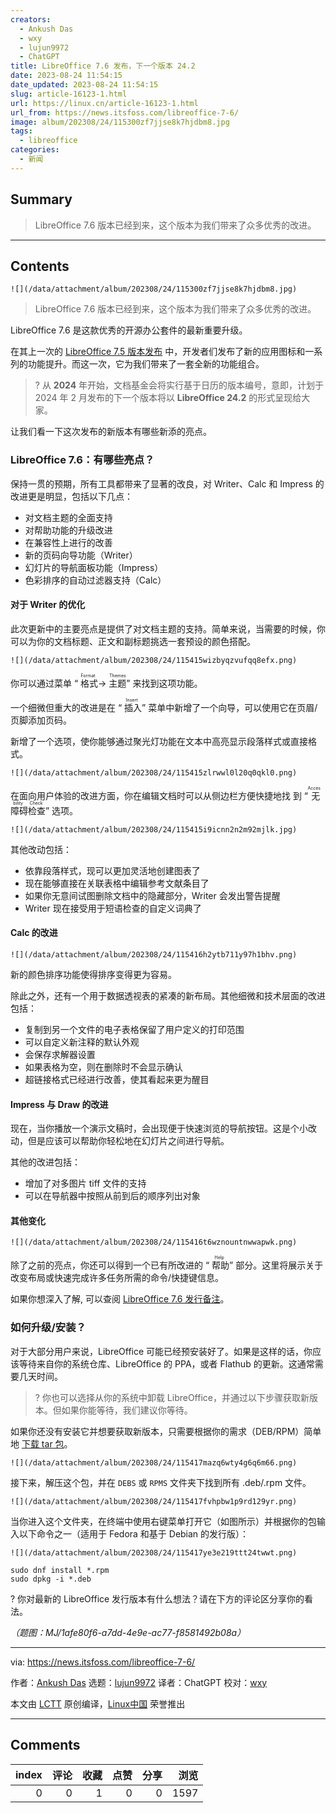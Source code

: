 ```yaml
---
creators:
  - Ankush Das
  - wxy
  - lujun9972
  - ChatGPT
title: LibreOffice 7.6 发布，下一个版本 24.2
date: 2023-08-24 11:54:15
date_updated: 2023-08-24 11:54:15
slug: article-16123-1.html
url: https://linux.cn/article-16123-1.html
url_from: https://news.itsfoss.com/libreoffice-7-6/
image: album/202308/24/115300zf7jjse8k7hjdbm8.jpg
tags:
  - libreoffice
categories:
  - 新闻
---
```


## Summary

> LibreOffice 7.6 版本已经到来，这个版本为我们带来了众多优秀的改进。

***

<!-- more -->

## Contents

`![](/data/attachment/album/202308/24/115300zf7jjse8k7hjdbm8.jpg)`

> 
> LibreOffice 7.6 版本已经到来，这个版本为我们带来了众多优秀的改进。
> 
> 
> 

LibreOffice 7.6 是这款优秀的开源办公套件的最新重要升级。

在其上一次的 [LibreOffice 7.5 版本发布](https://news.itsfoss.com/libreoffice-7-5-release/) 中，开发者们发布了新的应用图标和一系列的功能提升。而这一次，它为我们带来了一套全新的功能组合。

> 
> ? 从 **2024** 年开始，文档基金会将实行基于日历的版本编号，意即，计划于 2024 年 2 月发布的下一个版本将以 **LibreOffice 24.2** 的形式呈现给大家。
> 
> 
> 

让我们看一下这次发布的新版本有哪些新添的亮点。

### LibreOffice 7.6：有哪些亮点？

保持一贯的预期，所有工具都带来了显著的改良，对 Writer、Calc 和 Impress 的改进更是明显，包括以下几点：

* 对文档主题的全面支持
* 对帮助功能的升级改进
* 在兼容性上进行的改善
* 新的页码向导功能（Writer）
* 幻灯片的导航面板功能（Impress）
* 色彩排序的自动过滤器支持（Calc）

#### 对于 Writer 的优化

此次更新中的主要亮点是提供了对文档主题的支持。简单来说，当需要的时候，你可以为你的文档标题、正文和副标题挑选一套预设的颜色搭配。

`![](/data/attachment/album/202308/24/115415wizbyqzvufqq8efx.png)`

你可以通过菜单 “<ruby> 格式 <rt>  Format </rt></ruby> → <ruby> 主题 <rt>  Themes </rt></ruby>” 来找到这项功能。

一个细微但重大的改进是在 “<ruby> 插入 <rt>  Insert </rt></ruby>” 菜单中新增了一个向导，可以使用它在页眉/页脚添加页码。

新增了一个选项，使你能够通过聚光灯功能在文本中高亮显示段落样式或直接格式。

`![](/data/attachment/album/202308/24/115415zlrwwl0l20q0qkl0.png)`

在面向用户体验的改进方面，你在编辑文档时可以从侧边栏方便快捷地找 到 “<ruby> 无障碍检查 <rt>  Accesbility Check </rt></ruby>” 选项。

`![](/data/attachment/album/202308/24/115415i9icnn2n2m92mjlk.jpg)`

其他改动包括：

* 依靠段落样式，现可以更加灵活地创建图表了
* 现在能够直接在关联表格中编辑参考文献条目了
* 如果你无意间试图删除文档中的隐藏部分，Writer 会发出警告提醒
* Writer 现在接受用于短语检查的自定义词典了

#### Calc 的改进

`![](/data/attachment/album/202308/24/115416h2ytb711y97h1bhv.png)`

新的颜色排序功能使得排序变得更为容易。

除此之外，还有一个用于数据透视表的紧凑的新布局。其他细微和技术层面的改进包括：

* 复制到另一个文件的电子表格保留了用户定义的打印范围
* 可以自定义新注释的默认外观
* 会保存求解器设置
* 如果表格为空，则在删除时不会显示确认
* 超链接格式已经进行改善，使其看起来更为醒目

#### Impress 与 Draw 的改进

现在，当你播放一个演示文稿时，会出现便于快速浏览的导航按钮。这是个小改动，但是应该可以帮助你轻松地在幻灯片之间进行导航。

其他的改进包括：

* 增加了对多图片 tiff 文件的支持
* 可以在导航器中按照从前到后的顺序列出对象

#### 其他变化

`![](/data/attachment/album/202308/24/115416t6wznountnwwapwk.png)`

除了之前的亮点，你还可以得到一个已有所改进的 “<ruby> 帮助 <rt>  Help </rt></ruby>” 部分。这里将展示关于改变布局或快速完成许多任务所需的命令/快捷键信息。

如果你想深入了解, 可以查阅 [LibreOffice 7.6 发行备注](https://wiki.documentfoundation.org/ReleaseNotes/7.6)。

### 如何升级/安装？

对于大部分用户来说，LibreOffice 可能已经预安装好了。如果是这样的话，你应该等待来自你的系统仓库、LibreOffice 的 PPA，或者 Flathub 的更新。这通常需要几天时间。

> 
> ? 你也可以选择从你的系统中卸载 LibreOffice，并通过以下步骤获取新版本。但如果你能等待，我们建议你等待。
> 
> 
> 

如果你还没有安装它并想要获取新版本，只需要根据你的需求（DEB/RPM）简单地 [下载 tar 包](https://www.libreoffice.org/download/download-libreoffice/)。

`![](/data/attachment/album/202308/24/115417mazq6wty4g6q6m66.png)`

接下来，解压这个包，并在 `DEBS` 或 `RPMS` 文件夹下找到所有 .deb/.rpm 文件。

`![](/data/attachment/album/202308/24/115417fvhpbw1p9rd129yr.png)`

当你进入这个文件夹，在终端中使用右键菜单打开它（如图所示）并根据你的包输入以下命令之一（适用于 Fedora 和基于 Debian 的发行版）：

`![](/data/attachment/album/202308/24/115417ye3e219ttt24twwt.png)`

```shell
sudo dnf install *.rpm
sudo dpkg -i *.deb
```

? 你对最新的 LibreOffice 发行版本有什么想法？请在下方的评论区分享你的看法。

*（题图：MJ/1afe80f6-a7dd-4e9e-ac77-f8581492b08a）*

---

via: <https://news.itsfoss.com/libreoffice-7-6/>

作者：[Ankush Das](https://news.itsfoss.com/author/ankush/) 选题：[lujun9972](https://github.com/lujun9972) 译者：ChatGPT 校对：[wxy](https://github.com/wxy)

本文由 [LCTT](https://github.com/LCTT/TranslateProject) 原创编译，[Linux中国](https://linux.cn/) 荣誉推出

***

## Comments


|   index |   评论 |   收藏 |   点赞 |   分享 |   浏览 |
|--------:|-------:|-------:|-------:|-------:|-------:|
|       0 |      0 |      1 |      0 |      0 |   1597 |
